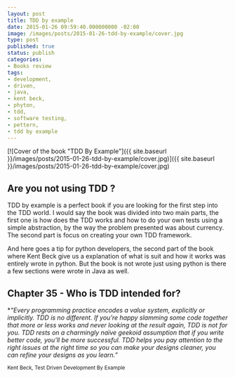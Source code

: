 ```yaml
---
layout: post
title: TDD by example
date: 2015-01-26 09:59:40.000000000 -02:00
image: /images/posts/2015-01-26-tdd-by-example/cover.jpg
type: post
published: true
status: publish
categories:
- Books review
tags:
- development,
- driven,
- java,
- kent beck,
- phyton,
- tdd,
- software testing,
- pettern,
- tdd by example
---
```


[![Cover of the book "TDD By Example"]({{ site.baseurl }}/images/posts/2015-01-26-tdd-by-example/cover.jpg)]({{ site.baseurl }}/images/posts/2015-01-26-tdd-by-example/cover.jpg)

## Are you not using TDD ?

TDD by example is a perfect book if you are looking for the first step into the
TDD world. I would say the book was divided into two main parts, the first one
is how does the TDD works and how to do your own tests using a simple abstraction,
by the way the problem presented was about currency. The second part is focus
on creating your own TDD framework.

And here goes a tip for python developers, the second part of the book where
Kent Beck give us a explanation of what is suit and how it works was entirely
wrote in python. But the book is not wrote just using python is there a few
sections were wrote in Java as well.

## Chapter 35 - Who is TDD intended for?

**“Every programming practice encodes a value system, explicitly or implicitly. TDD is no different. If you’re happy slamming some code together that more or less works and never looking at the result again, TDD is not for you. TDD rests on a charmingly naïve geekoid assumption that if you write better code, you’ll be more successful. TDD helps you pay attention to the right issues at the right time so you can make your designs cleaner, you can refine your designs as you learn.”*

<small>Kent Beck, Test Driven Development By Example</small>
